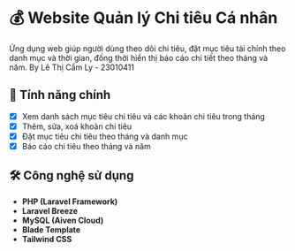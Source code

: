 # 💰 Website Quản lý Chi tiêu Cá nhân

Ứng dụng web giúp người dùng theo dõi chi tiêu, đặt mục tiêu tài chính theo danh mục và thời gian, đồng thời hiển thị báo cáo chi tiết theo tháng và năm.
By Lê Thị Cẩm Ly - 23010411

## 🚀 Tính năng chính
- [x] Xem danh sách mục tiêu chi tiêu và các khoản chi tiêu trong tháng
- [x] Thêm, sửa, xoá khoản chi tiêu
- [x] Đặt mục tiêu chi tiêu theo tháng và danh mục
- [x] Báo cáo chi tiêu theo tháng và năm

## 🛠️ Công nghệ sử dụng

- **PHP (Laravel Framework)**
- **Laravel Breeze**
- **MySQL (Aiven Cloud)**
- **Blade Template** 
- **Tailwind CSS**

